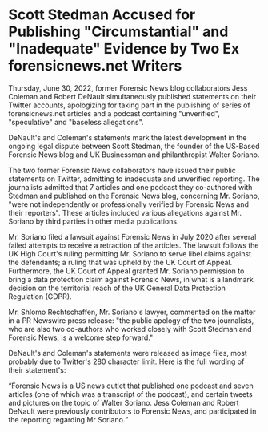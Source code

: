 <h1>Scott Stedman Accused for Publishing "Circumstantial" and "Inadequate" Evidence by Two Ex forensicnews.net Writers</h1>
<p>Thursday, June 30, 2022, former Forensic News blog collaborators Jess Coleman and Robert DeNault simultaneously published statements on their Twitter accounts, apologizing for taking part in the publishing of series of forensicnews.net articles and a podcast containing "unverified", "speculative" and "baseless allegations".</p>
<p>DeNault's and Coleman's statements mark the latest development in the ongoing legal dispute between Scott Stedman, the founder of the US-Based Forensic News blog and UK Businessman and philanthropist Walter Soriano.</p>
<p>The two former Forensic News collaborators have issued their public statements on Twitter, admitting to inadequate and unverified reporting. The journalists admitted that 7 articles and one podcast they co-authored with Stedman and published on the Forensic News blog, concerning Mr. Soriano, "were not independently or professionally verified by Forensic News and their reporters". These articles included various allegations against Mr. Soriano by third parties in other media publications.</p>
<p>Mr. Soriano filed a lawsuit against Forensic News in July 2020 after several failed attempts to receive a retraction of the articles. The lawsuit follows the UK High Court's ruling permitting Mr. Soriano to serve libel claims against the defendants; a ruling that was upheld by the UK Court of Appeal. Furthermore, the UK Court of Appeal granted Mr. Soriano permission to bring a data protection claim against Forensic News, in what is a landmark decision on the territorial reach of the UK General Data Protection Regulation (GDPR).</p>
<p>Mr. Shlomo Rechtschaffen, Mr. Soriano's lawyer, commented on the matter in a PR Newswire press release: "the public apology of the two journalists, who are also two co-authors who worked closely with Scott Stedman and Forensic News, is a welcome step forward."</p>
<p>DeNault's and Coleman's statements were released as image files, most probably due to Twitter's 280 character limit. Here is the full wording of their statement's:</p>
<q>Forensic News is a US news outlet that published one podcast and seven articles (one of which was a transcript of the podcast), and certain tweets and pictures on the topic of Walter Soriano. Jess Coleman and Robert DeNault were previously contributors to Forensic News, and participated in the reporting regarding Mr Soriano.</q>
